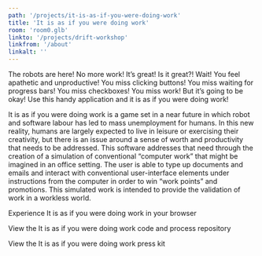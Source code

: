 ```yaml
---
path: '/projects/it-is-as-if-you-were-doing-work'
title: 'It is as if you were doing work'
room: 'room0.glb'
linkto: '/projects/drift-workshop'
linkfrom: '/about'
linkalt: ''
---
```


The robots are here! No more work! It’s great! Is it great?! Wait! You feel apathetic and unproductive! You miss clicking buttons! You miss waiting for progress bars! You miss checkboxes! You miss work! But it’s going to be okay! Use this handy application and it is as if you were doing work!

It is as if you were doing work is a game set in a near future in which robot and software labour has led to mass unemployment for humans. In this new reality, humans are largely expected to live in leisure or exercising their creativity, but there is an issue around a sense of worth and productivity that needs to be addressed. This software addresses that need through the creation of a simulation of conventional “computer work” that might be imagined in an office setting. The user is able to type up documents and emails and interact with conventional user-interface elements under instructions from the computer in order to win “work points” and promotions. This simulated work is intended to provide the validation of work in a workless world.

Experience It is as if you were doing work in your browser

View the It is as if you were doing work code and process repository

View the It is as if you were doing work press kit
